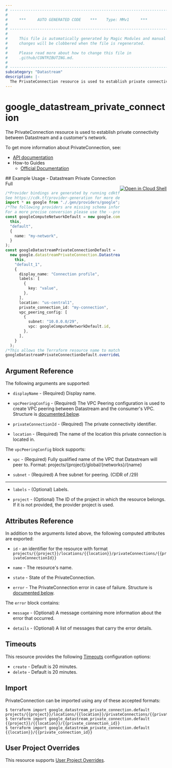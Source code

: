 ```yaml
---
# ----------------------------------------------------------------------------
#
#     ***     AUTO GENERATED CODE    ***    Type: MMv1     ***
#
# ----------------------------------------------------------------------------
#
#     This file is automatically generated by Magic Modules and manual
#     changes will be clobbered when the file is regenerated.
#
#     Please read more about how to change this file in
#     .github/CONTRIBUTING.md.
#
# ----------------------------------------------------------------------------
subcategory: "Datastream"
description: |-
  The PrivateConnection resource is used to establish private connectivity between Datastream and a customer's network.
---
```


# google\_datastream\_private\_connection

The PrivateConnection resource is used to establish private connectivity between Datastream and a customer's network.

To get more information about PrivateConnection, see:

* [API documentation](https://cloud.google.com/datastream/docs/reference/rest/v1/projects.locations.privateConnections)
* How-to Guides
  * [Official Documentation](https://cloud.google.com/datastream/docs/create-a-private-connectivity-configuration)

<div class = "oics-button" style="float: right; margin: 0 0 -15px">
  <a href="https://console.cloud.google.com/cloudshell/open?cloudshell_git_repo=https%3A%2F%2Fgithub.com%2Fterraform-google-modules%2Fdocs-examples.git&cloudshell_working_dir=datastream_private_connection_full&cloudshell_image=gcr.io%2Fgraphite-cloud-shell-images%2Fterraform%3Alatest&open_in_editor=main.tf&cloudshell_print=.%2Fmotd&cloudshell_tutorial=.%2Ftutorial.md" target="_blank">
    <img alt="Open in Cloud Shell" src="//gstatic.com/cloudssh/images/open-btn.svg" style="max-height: 44px; margin: 32px auto; max-width: 100%;">
  </a>
</div>
## Example Usage - Datastream Private Connection Full

```typescript
/*Provider bindings are generated by running cdktf get.
See https://cdk.tf/provider-generation for more details.*/
import * as google from "./.gen/providers/google";
/*The following providers are missing schema information and might need manual adjustments to synthesize correctly: google.
For a more precise conversion please use the --provider flag in convert.*/
const googleComputeNetworkDefault = new google.computeNetwork.ComputeNetwork(
  this,
  "default",
  {
    name: "my-network",
  }
);
const googleDatastreamPrivateConnectionDefault =
  new google.datastreamPrivateConnection.DatastreamPrivateConnection(
    this,
    "default_1",
    {
      display_name: "Connection profile",
      labels: [
        {
          key: "value",
        },
      ],
      location: "us-central1",
      private_connection_id: "my-connection",
      vpc_peering_config: [
        {
          subnet: "10.0.0.0/29",
          vpc: googleComputeNetworkDefault.id,
        },
      ],
    }
  );
/*This allows the Terraform resource name to match the original name. You can remove the call if you don't need them to match.*/
googleDatastreamPrivateConnectionDefault.overrideLogicalId("default");

```

## Argument Reference

The following arguments are supported:

*   `displayName` -
    (Required)
    Display name.

*   `vpcPeeringConfig` -
    (Required)
    The VPC Peering configuration is used to create VPC peering
    between Datastream and the consumer's VPC.
    Structure is [documented below](#nested_vpc_peering_config).

*   `privateConnectionId` -
    (Required)
    The private connectivity identifier.

*   `location` -
    (Required)
    The name of the location this private connection is located in.

<a name="nested_vpc_peering_config"></a>The `vpcPeeringConfig` block supports:

*   `vpc` -
    (Required)
    Fully qualified name of the VPC that Datastream will peer to.
    Format: projects/{project}/global/{networks}/{name}

*   `subnet` -
    (Required)
    A free subnet for peering. (CIDR of /29)

***

*   `labels` -
    (Optional)
    Labels.

*   `project` - (Optional) The ID of the project in which the resource belongs.
    If it is not provided, the provider project is used.

## Attributes Reference

In addition to the arguments listed above, the following computed attributes are exported:

*   `id` - an identifier for the resource with format `projects/{{project}}/locations/{{location}}/privateConnections/{{privateConnectionId}}`

*   `name` -
    The resource's name.

*   `state` -
    State of the PrivateConnection.

*   `error` -
    The PrivateConnection error in case of failure.
    Structure is [documented below](#nested_error).

<a name="nested_error"></a>The `error` block contains:

*   `message` -
    (Optional)
    A message containing more information about the error that occurred.

*   `details` -
    (Optional)
    A list of messages that carry the error details.

## Timeouts

This resource provides the following
[Timeouts](https://developer.hashicorp.com/terraform/plugin/sdkv2/resources/retries-and-customizable-timeouts) configuration options:

* `create` - Default is 20 minutes.
* `delete` - Default is 20 minutes.

## Import

PrivateConnection can be imported using any of these accepted formats:

```console
$ terraform import google_datastream_private_connection.default projects/{{project}}/locations/{{location}}/privateConnections/{{private_connection_id}}
$ terraform import google_datastream_private_connection.default {{project}}/{{location}}/{{private_connection_id}}
$ terraform import google_datastream_private_connection.default {{location}}/{{private_connection_id}}
```

## User Project Overrides

This resource supports [User Project Overrides](https://registry.terraform.io/providers/hashicorp/google/latest/docs/guides/provider_reference#user_project_override).
